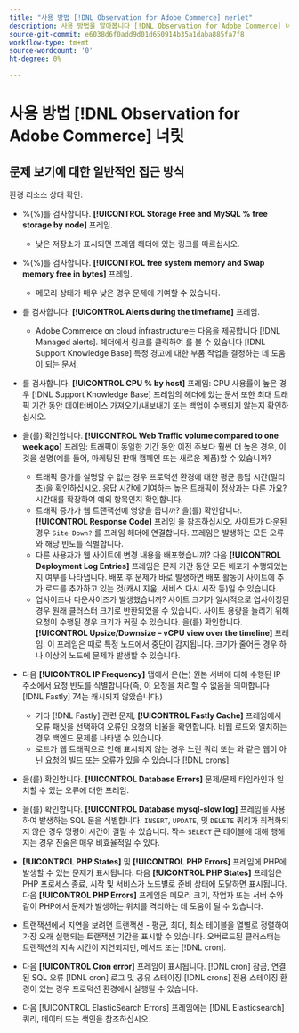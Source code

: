 ```yaml
---
title: "사용 방법 [!DNL Observation for Adobe Commerce] nerlet"
description: 사용 방법을 알아봅니다 [!DNL Observation for Adobe Commerce] 너들릿.
source-git-commit: e6038d6f0add9d01d650914b35a1daba885fa7f8
workflow-type: tm+mt
source-wordcount: '0'
ht-degree: 0%

---
```


# 사용 방법 [!DNL Observation for Adobe Commerce] 너릿

## 문제 보기에 대한 일반적인 접근 방식

환경 리소스 상태 확인:

* %(%)를 검사합니다. **[!UICONTROL Storage Free and MySQL % free storage by node]** 프레임.

   * 낮은 저장소가 표시되면 프레임 헤더에 있는 링크를 따르십시오.

* %(%)를 검사합니다. **[!UICONTROL free system memory and Swap memory free in bytes]** 프레임.

   * 메모리 상태가 매우 낮은 경우 문제에 기여할 수 있습니다.

* 를 검사합니다. **[!UICONTROL Alerts during the timeframe]** 프레임.

   * Adobe Commerce on cloud infrastructure는 다음을 제공합니다 [!DNL Managed alerts]. 헤더에서 링크를 클릭하여 를 볼 수 있습니다 [!DNL Support Knowledge Base] 특정 경고에 대한 부품 작업을 결정하는 데 도움이 되는 문서.

* 를 검사합니다. **[!UICONTROL CPU % by host]** 프레임: CPU 사용률이 높은 경우 [!DNL Support Knowledge Base] 프레임의 헤더에 있는 문서 또한 최대 트래픽 기간 동안 데이터베이스 가져오기/내보내기 또는 백업이 수행되지 않는지 확인하십시오.

* 을(를) 확인합니다. **[!UICONTROL Web Traffic volume compared to one week ago]** 프레임: 트래픽이 동일한 기간 동안 이전 주보다 훨씬 더 높은 경우, 이것을 설명(예를 들어, 마케팅된 판매 캠페인 또는 새로운 제품)할 수 있습니까?
   * 트래픽 증가를 설명할 수 없는 경우 프로덕션 환경에 대한 평균 응답 시간(밀리초)을 확인하십시오. 응답 시간에 기여하는 높은 트래픽이 정상과는 다른 가요? 시간대를 확장하여 예외 항목인지 확인합니다.
   * 트래픽 증가가 웹 트랜잭션에 영향을 줍니까? 을(를) 확인합니다. **[!UICONTROL Response Code]** 프레임 을 참조하십시오. 사이트가 다운된 경우 `Site Down?` 를 프레임 헤더에 연결합니다. 프레임은 발생하는 모든 오류와 해당 빈도를 식별합니다.
   * 다른 사용자가 웹 사이트에 변경 내용을 배포했습니까? 다음 **[!UICONTROL Deployment Log Entries]** 프레임은 문제 기간 동안 모든 배포가 수행되었는지 여부를 나타냅니다. 배포 후 문제가 바로 발생하면 배포 활동이 사이트에 추가 로드를 추가하고 있는 것(캐시 지움, 서비스 다시 시작 등)일 수 있습니다.
   * 업사이즈나 다운사이즈가 발생했습니까? 사이트 크기가 일시적으로 업사이징된 경우 원래 클러스터 크기로 반환되었을 수 있습니다. 사이트 용량을 늘리기 위해 요청이 수행된 경우 크기가 커질 수 있습니다. 을(를) 확인합니다. **[!UICONTROL Upsize/Downsize – vCPU view over the timeline]** 프레임. 이 프레임은 때로 특정 노드에서 중단이 감지됩니다. 크기가 줄어든 경우 하나 이상의 노드에 문제가 발생할 수 있습니다.

* 다음 **[!UICONTROL IP Frequency]** 탭에서 은(는) 원본 서버에 대해 수행된 IP 주소에서 요청 빈도를 식별합니다(즉, 이 요청을 처리할 수 없음을 의미합니다 [!DNL Fastly] 74는 캐시되지 않았습니다.)

   * 기타 [!DNL Fastly] 관련 문제, **[!UICONTROL Fastly Cache]** 프레임에서 오류 패싯을 선택하여 오류인 요청의 비율을 확인합니다. 비웹 로드와 일치하는 경우 백엔드 문제를 나타낼 수 있습니다.
   * 로드가 웹 트래픽으로 인해 표시되지 않는 경우 느린 쿼리 또는 와 같은 웹이 아닌 요청의 빌드 또는 오류가 있을 수 있습니다 [!DNL crons].

* 을(를) 확인합니다. **[!UICONTROL Database Errors]** 문제/문제 타임라인과 일치할 수 있는 오류에 대한 프레임.
* 을(를) 확인합니다. **[!UICONTROL Database mysql-slow.log]** 프레임을 사용하여 발생하는 SQL 문을 식별합니다. `INSERT`, `UPDATE`, 및 `DELETE` 쿼리가 최적화되지 않은 경우 명령이 시간이 걸릴 수 있습니다. 짝수 `SELECT` 큰 테이블에 대해 행해지는 경우 진술은 매우 비효율적일 수 있다.
* **[!UICONTROL PHP States]** 및 **[!UICONTROL PHP Errors]** 프레임에 PHP에 발생할 수 있는 문제가 표시됩니다. 다음 **[!UICONTROL PHP States]** 프레임은 PHP 프로세스 종료, 시작 및 서비스가 노드별로 준비 상태에 도달하면 표시됩니다. 다음 **[!UICONTROL PHP Errors]** 프레임은 메모리 크기, 작업자 또는 서버 수와 같이 PHP에서 문제가 발생하는 위치를 격리하는 데 도움이 될 수 있습니다.
* 트랜잭션에서 지연을 보려면 트랜잭션 - 평균, 최대, 최소 테이블을 열별로 정렬하여 가장 오래 실행되는 트랜잭션 기간을 표시할 수 있습니다. 오버로드된 클러스터는 트랜잭션의 지속 시간이 지연되지만, 메서드 또는 [!DNL cron].
* 다음 **[!UICONTROL Cron error]** 프레임이 표시됩니다. [!DNL cron] 잠금, 연결된 SQL 오류 [!DNL cron] 로그 및 공유 스테이징 [!DNL crons] 전용 스테이징 환경이 있는 경우 프로덕션 환경에서 실행될 수 있습니다.
* 다음 [!UICONTROL ElasticSearch Errors] 프레임에는 [!DNL Elasticsearch] 쿼리, 데이터 또는 색인을 참조하십시오.
